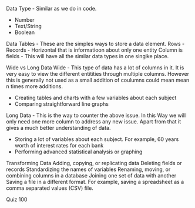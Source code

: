 Data Type - Similar as we do in code.
- Number 
- Text/String
- Boolean

Data Tables - These are the simples ways to store a data element. 
Rows - Records - Horizontal that is informatioon about only one entity 
Column is fields - This will have all the similar data types in one singlke place. 


Wide vs Long Data 
Wide - This type of data has a lot of columns in it. It is very easy to view the different entitities through multiple columns. However this is generally not used as a small addition of coulumns could mean mean n times more additions.
- Creating tables and charts with a few variables about each subject
- Comparing straightforward line graphs
  
Long Data - This is the way to counter the above issue. In this Way we will only need one more column to address any new issue. Apart from that it gives a much better understanding of data. 
- Storing a lot of variables about each subject. For example, 60 years worth of interest rates for each bank
- Performing advanced statistical analysis or graphing 

Transforming Data 
Adding, copying, or replicating data 
Deleting fields or records 
Standardizing the names of variables
Renaming, moving, or combining columns in a database
Joining one set of data with another
Saving a file in a different format. For example, saving a spreadsheet as a comma separated values (CSV) file.

Quiz 100 